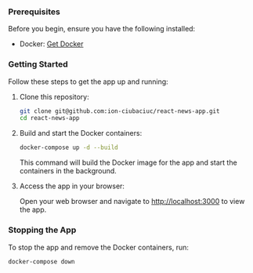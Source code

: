 ### Prerequisites

Before you begin, ensure you have the following installed:

- Docker: [Get Docker](https://docs.docker.com/get-docker/)

### Getting Started

Follow these steps to get the app up and running:

1. Clone this repository:

    ```bash
    git clone git@github.com:ion-ciubaciuc/react-news-app.git
    cd react-news-app
    ```

2. Build and start the Docker containers:

    ```bash
    docker-compose up -d --build
    ```

   This command will build the Docker image for the app and start the containers in the background.

3. Access the app in your browser:

   Open your web browser and navigate to [http://localhost:3000](http://localhost:3000) to view the app.

### Stopping the App

To stop the app and remove the Docker containers, run:

```bash
docker-compose down
